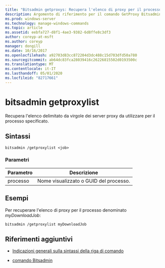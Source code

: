 ```yaml
---
title: "Bitsadmin getproxys: Recupera l'elenco di proxy per il processo specificato."
description: Argomento di riferimento per il comando GetProxy Bitsadmin, che consente di recuperare l'elenco di proxy per il processo specificato.
ms.prod: windows-server
ms.technology: manage-windows-commands
ms.topic: article
ms.assetid: eebfa727-d8f1-4ae3-9382-6d8ffe8c3df3
author: coreyp-at-msft
ms.author: coreyp
manager: dongill
ms.date: 10/16/2017
ms.openlocfilehash: a92703d83cc872204d3dc488c15d703dfd50a780
ms.sourcegitcommit: ab64dc83fca28039416c26226815502d0193500c
ms.translationtype: MT
ms.contentlocale: it-IT
ms.lasthandoff: 05/01/2020
ms.locfileid: "82717661"
---
```

# <a name="bitsadmin-getproxylist"></a>bitsadmin getproxylist

Recupera l'elenco delimitato da virgole dei server proxy da utilizzare per il processo specificato.

## <a name="syntax"></a>Sintassi

```
bitsadmin /getproxylist <job>
```

### <a name="parameters"></a>Parametri

| Parametro | Descrizione |
| -------------- | -------------- |
| processo | Nome visualizzato o GUID del processo. |

## <a name="examples"></a>Esempi

Per recuperare l'elenco di proxy per il processo denominato *myDownloadJob*:

```
bitsadmin /getproxylist myDownloadJob
```

## <a name="additional-references"></a>Riferimenti aggiuntivi

- [Indicazioni generali sulla sintassi della riga di comando](command-line-syntax-key.md)

- [comando Bitsadmin](bitsadmin.md)
